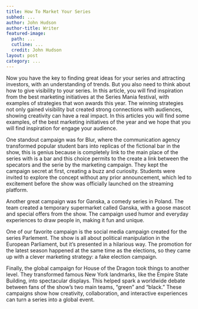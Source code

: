 ```yaml
---
title: How To Market Your Series
subhed: ...
author: John Hudson
author-title: Writer
featured-image: 
  path: ...
  cutline: ...
  credit: John Hudson
layout: post
category: ...
---
```


Now you have the key to finding great ideas for your series and attracting investors, with an understanding of trends. But you also need to think about how to give visibility to your series. In this article, you will find inspiration from the best marketing initiatives at the Series Mania festival, with examples of strategies that won awards this year. The winning strategies not only gained visibility but created strong connections with audiences, showing creativity can have a real impact. In this articles you will find some examples, of the best marketing initiatives of the year and we hope that you will find inspiration for engage your audience.

One standout campaign was for Blur, where the communication agency transformed popular student bars into replicas of the fictional bar in the show, this is genius because is completely link to the main place of the series with is a bar and this choice permits to the create a link between the specators and the serie by the marketing campaign. They kept the campaign secret at first, creating a buzz and curiosity. Students were invited to explore the concept without any prior announcement, which led to  excitement before the show was officially launched on the streaming platform.

Another great campaign was for Ganska, a comedy series in Poland. The team created a temporary supermarket called Ganska, with a goose mascot and special offers from the show. The campaign used humor and everyday experiences to draw people in, making it fun and unique.

One of our favorite campaign is the social media campaign created for the series Parlement. The show is all about political manipulation in the European Parliament, but it’s presented in a hilarious way. The promotion for the latest season happened at the same time as the elections, so they came up with a clever marketing strategy: a fake election campaign.

Finally, the global campaign for House of the Dragon took things to another level. They transformed famous New York landmarks, like the Empire State Building, into spectacular displays. This helped spark a worldwide debate between fans of the show’s two main teams, “green” and “black.” These campaigns show how creativity, collaboration, and interactive experiences can turn a series into a global event.
